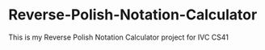 # Reverse-Polish-Notation-Calculator
This is my Reverse Polish Notation Calculator project for IVC CS41

